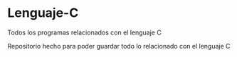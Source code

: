 Lenguaje-C
==========

Todos los programas relacionados con el lenguaje C

Repositorio hecho para poder guardar todo lo relacionado con el lenguaje C
